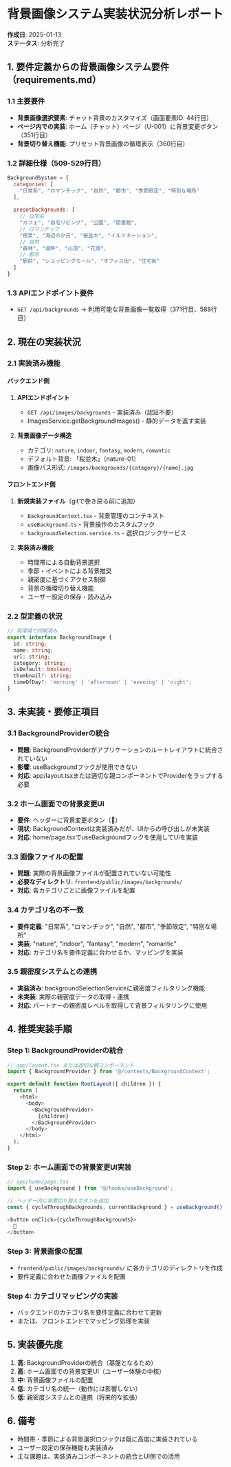 # 背景画像システム実装状況分析レポート

**作成日**: 2025-01-13  
**ステータス**: 分析完了

## 1. 要件定義からの背景画像システム要件（requirements.md）

### 1.1 主要要件
- **背景画像選択要素**: チャット背景のカスタマイズ（画面要素ID: 44行目）
- **ページ内での実装**: ホーム（チャット）ページ（U-001）に背景変更ボタン（351行目）
- **背景切り替え機能**: プリセット背景画像の循環表示（360行目）

### 1.2 詳細仕様（509-529行目）
```javascript
BackgroundSystem = {
  categories: [
    "日常系", "ロマンチック", "自然", "都市", "季節限定", "特別な場所"
  ],
  
  presetBackgrounds: [
    // 日常系
    "カフェ", "自宅リビング", "公園", "図書館",
    // ロマンチック
    "夜景", "海辺の夕日", "桜並木", "イルミネーション",
    // 自然
    "森林", "湖畔", "山頂", "花畑",
    // 都市
    "駅前", "ショッピングモール", "オフィス街", "住宅街"
  ]
}
```

### 1.3 APIエンドポイント要件
- `GET /api/backgrounds` → 利用可能な背景画像一覧取得（371行目、588行目）

## 2. 現在の実装状況

### 2.1 実装済み機能

#### バックエンド側
1. **APIエンドポイント**
   - `GET /api/images/backgrounds` - 実装済み（認証不要）
   - ImagesService.getBackgroundImages() - 静的データを返す実装

2. **背景画像データ構造**
   - カテゴリ: `nature`, `indoor`, `fantasy`, `modern`, `romantic`
   - デフォルト背景: 「桜並木」（nature-01）
   - 画像パス形式: `/images/backgrounds/{category}/{name}.jpg`

#### フロントエンド側
1. **新規実装ファイル**（gitで巻き戻る前に追加）
   - `BackgroundContext.tsx` - 背景管理のコンテキスト
   - `useBackground.ts` - 背景操作のカスタムフック
   - `backgroundSelection.service.ts` - 選択ロジックサービス

2. **実装済み機能**
   - 時間帯による自動背景選択
   - 季節・イベントによる背景推奨
   - 親密度に基づくアクセス制御
   - 背景の循環切り替え機能
   - ユーザー設定の保存・読み込み

### 2.2 型定義の状況
```typescript
// 両環境で同期済み
export interface BackgroundImage {
  id: string;
  name: string;
  url: string;
  category: string;
  isDefault: boolean;
  thumbnail?: string;
  timeOfDay?: 'morning' | 'afternoon' | 'evening' | 'night';
}
```

## 3. 未実装・要修正項目

### 3.1 BackgroundProviderの統合
- **問題**: BackgroundProviderがアプリケーションのルートレイアウトに統合されていない
- **影響**: useBackgroundフックが使用できない
- **対応**: app/layout.tsxまたは適切な親コンポーネントでProviderをラップする必要

### 3.2 ホーム画面での背景変更UI
- **要件**: ヘッダーに背景変更ボタン（🎨）
- **現状**: BackgroundContextは実装済みだが、UIからの呼び出しが未実装
- **対応**: home/page.tsxでuseBackgroundフックを使用してUIを実装

### 3.3 画像ファイルの配置
- **問題**: 実際の背景画像ファイルが配置されていない可能性
- **必要なディレクトリ**: `frontend/public/images/backgrounds/`
- **対応**: 各カテゴリごとに画像ファイルを配置

### 3.4 カテゴリ名の不一致
- **要件定義**: "日常系", "ロマンチック", "自然", "都市", "季節限定", "特別な場所"
- **実装**: "nature", "indoor", "fantasy", "modern", "romantic"
- **対応**: カテゴリ名を要件定義に合わせるか、マッピングを実装

### 3.5 親密度システムとの連携
- **実装済み**: backgroundSelectionServiceに親密度フィルタリング機能
- **未実装**: 実際の親密度データの取得・連携
- **対応**: パートナーの親密度レベルを取得して背景フィルタリングに使用

## 4. 推奨実装手順

### Step 1: BackgroundProviderの統合
```typescript
// app/layout.tsx または適切な親コンポーネント
import { BackgroundProvider } from '@/contexts/BackgroundContext';

export default function RootLayout({ children }) {
  return (
    <html>
      <body>
        <BackgroundProvider>
          {children}
        </BackgroundProvider>
      </body>
    </html>
  );
}
```

### Step 2: ホーム画面での背景変更UI実装
```typescript
// app/home/page.tsx
import { useBackground } from '@/hooks/useBackground';

// ヘッダー内に背景切り替えボタンを追加
const { cycleThroughBackgrounds, currentBackground } = useBackground();

<button onClick={cycleThroughBackgrounds}>
  🎨
</button>
```

### Step 3: 背景画像の配置
- `frontend/public/images/backgrounds/` に各カテゴリのディレクトリを作成
- 要件定義に合わせた画像ファイルを配置

### Step 4: カテゴリマッピングの実装
- バックエンドのカテゴリ名を要件定義に合わせて更新
- または、フロントエンドでマッピング処理を実装

## 5. 実装優先度

1. **高**: BackgroundProviderの統合（基盤となるため）
2. **高**: ホーム画面での背景変更UI（ユーザー体験の中核）
3. **中**: 背景画像ファイルの配置
4. **低**: カテゴリ名の統一（動作には影響しない）
5. **低**: 親密度システムとの連携（将来的な拡張）

## 6. 備考

- 時間帯・季節による背景選択ロジックは既に高度に実装されている
- ユーザー設定の保存機能も実装済み
- 主な課題は、実装済みコンポーネントの統合とUI側での活用